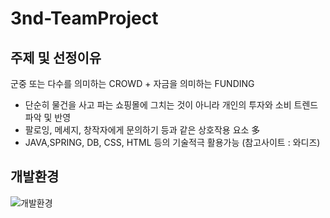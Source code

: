 # 3nd-TeamProject

## 주제 및 선정이유
  군중 또는 다수를 의미하는 CROWD + 자금을 의미하는 FUNDING
  - 단순히 물건을 사고 파는 쇼핑몰에 그치는 것이 아니라 개인의 투자와 소비 트렌드 파악 및 반영
  - 팔로잉, 메세지, 창작자에게 문의하기 등과 같은 상호작용 요소 多
  - JAVA,SPRING, DB, CSS, HTML 등의 기술적극 활용가능
   (참고사이트 : 와디즈)
  
## 개발환경  
  ![개발환경](https://github.com/eraseK/3nd-project/assets/116993656/4577e807-817f-4c4c-b890-06c22ef7c8c6)

 

